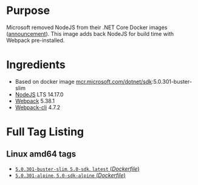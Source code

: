 # Purpose
Microsoft removed NodeJS from their .NET Core Docker images ([announcement](https://github.com/aspnet/Announcements/issues/298)). This image adds back NodeJS for build time with Webpack pre-installed.

# Ingredients
* Based on docker image [mcr.microsoft.com/dotnet/sdk](https://hub.docker.com/_/microsoft-dotnet-sdk/):5.0.301-buster-slim
* [NodeJS](https://nodejs.org/) LTS 14.17.0
* [Webpack](https://www.npmjs.com/package/webpack) 5.38.1
* [Webpack-cli](https://www.npmjs.com/package/webpack-cli) 4.7.2

# Full Tag Listing
## Linux amd64 tags
- [`5.0.301-buster-slim`, `5.0-sdk`, `latest` (*Dockerfile*)](https://github.com/Mathieu79FI/dotnet-docker/blob/master/5.0/sdk/buster-slim/webpack/Dockerfile)
- [`5.0.301-alpine`, `5.0-sdk-alpine` (*Dockerfile*)](https://github.com/Mathieu79FI/dotnet-docker/blob/master/5.0/sdk/alpine/webpack/Dockerfile)
